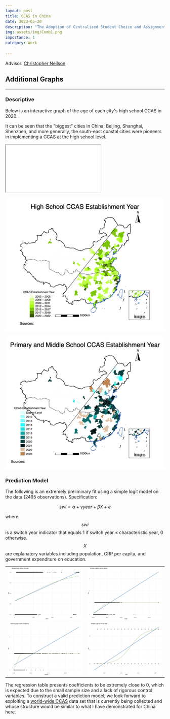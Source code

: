 ```yaml
---
layout: post
title: CCAS in China
date: 2023-05-20
description: "The Adoption of Centralized Student Choice and Assignment Systems in China"
img: assets/img/Comb1.png
importance: 1
category: Work

---
```


<object data="{{ site.url }}{{ site.baseurl }}/assets/pdf/CCAS_China_230812.pdf" width="800" height="1000" type="application/pdf"></object>



Advisor: [Christopher Neilson](https://christopherneilson.github.io/)


<!-- ## Graphs on the Evolution of CCAS in China

A Centralized Choice and Assignment System (CCAS) at an education level is defined by the simultaneous existence of educational institutions whose enrollment is at least partially determined by an external agency or platform, applicants who submit a list of their preferences to the agency, and the agency then giving the applicants a single offer, using certain criteria and allocation rules. Neilson (2019) documents the rise of CCAS in primary, secondary and tertiary education markets worldwide, and increasing research is being conducted on characteristics of existing CCAS (e.g., time of establishment, form of preference list, assignment mechanisms) and how they can be designed to facilitate education equity (see Akbarpour et al. (2022), Arteaga et al. (2022), Kapor, Neilson, & Zimmerman (2020)).

This project started as a sub-project of "Worldwide CCAS," focusing on [China's 135 cities whose population exceeded 1 million in 2020](https://www.citypopulation.de/en/china/cities/). I collected a cross-section data set documenting CCAS characteristics in primary and secondary education in these cities primarily from reading 2022's policy documents by local bureaus of education. Variables include: Existence of a CCAS, Participating institutions, List length, Website to apply, Implementation year of a CCAS, Priority groups, and Mechanisms (Deferred Acceptance, Boston, Serial Dictatorship, etc.)

I then put together a panel data set of the 135 cities, 2003-2022, using the above and National Bureau of Statistics's China City Statistical Yearbook, which has a rich set of city-level socio-economic indices. Variables on city characteristics are: City name, CCAS switch year, Characteristic year, Household registered population year-end, Gross Regional Product, Per capita GRP, GRP Growth Rate (%), Expenditure on education (10 000 yuan), Number of regular secondary Schools, Regular Primary Schools, and number of students in colleges, secondary schools, vocational secondary schools, and elementary schools.

### Descriptive Statistics

#### Stock Graphs

<div style="text-align: center; margin: 16px;">
Number and percentage of city-level CCAS in primary, middle, and high school admission (2003-2022) among 129 cities whose 2020 population exceeds 1 million
</div>

![Number and percentage of city-level CCAS in primary, middle, and high school admission (2003-2022) among 129 cities whose 2020 population exceeds 1 million](/assets/img/Comb1.png) -->

## Additional Graphs
---
### Descriptive

Below is an interactive graph of the age of each city's high school CCAS in 2020. <!-- I plan to develop this into a graph containing information from 2003 to 2022, and each year is a layer the user can select to display or hide. This would be a good visualization of the first movers (the cities with darker shades) and the dynamic spread over time. It will be easy given that I've already visualized 2020's data. I will only need a bit more time to learn addTiles(). -->

It can be seen that the "biggest" cities in China, Beijing, Shanghai, Shenzhen, and more generally, the south-east coastal cities were pioneers in implementing a CCAS at the high school level.

<iframe src="/assets/img/Agein2020.html"></iframe>

<!-- #### Flow Graphs

![Number of New City-Level CCAS for High School Admission/Year](/assets/img/H_flow.png)

![Number of New City-Level CCAS for Primary and Middle School Admission/Year](/assets/img/PM_flow.png) -->

![High School CCAS Establishment Year](/assets/img/H.png)

![Primary and Middle School CCAS Establishment Year](/assets/img/PM.png)

### Prediction Model

The following is an extremely preliminary fit using a simple logit model on the data (2495 observations). Specification:

$$ swi = \alpha + \gamma year + \beta X + e $$
								
where $$swi$$ is a switch year indicator that equals 1 if switch year $\le$ characteristic year, 0 otherwise. $$X$$ are explanatory variables including population, GRP per capita, and government expenditure on education.

<table>
  <tr>
    <td>
      <img src="/assets/img/plot_popu.png" alt="Plot 1">
    </td>
    <td>
      <img src="/assets/img/plot_grppc.png" alt="Plot 2">
    </td>
  </tr>
  <tr>
    <td>
      <img src="/assets/img/plot_eduexp.png" alt="Plot 3">
    </td>
    <td>
      <img src="/assets/img/plot_year.png" alt="Plot 4">
    </td>
  </tr>
</table>

The regression table presents coefficients to be extremely close to 0, which is expected due to the small sample size and a lack of rigorous control variables. To construct a valid prediction model, we look forward to exploiting a <a href="https://www.ccas-project.org/">world-wide CCAS</a> data set that is currently being collected and whose structure would be similar to what I have demonstrated for China here.

<!--
<iframe src="/assets/img/regression_table.html"></iframe> -->


